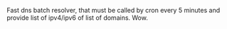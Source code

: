 Fast dns batch resolver, that must be called by cron every 5 minutes and provide list of ipv4/ipv6 of list of domains. Wow.
